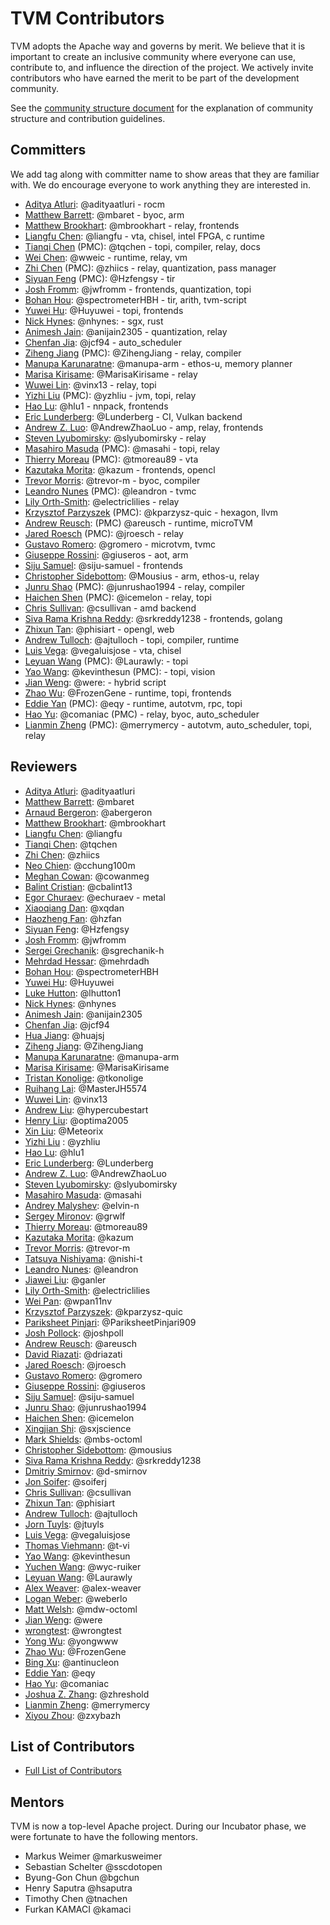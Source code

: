 <!--- Licensed to the Apache Software Foundation (ASF) under one -->
<!--- or more contributor license agreements.  See the NOTICE file -->
<!--- distributed with this work for additional information -->
<!--- regarding copyright ownership.  The ASF licenses this file -->
<!--- to you under the Apache License, Version 2.0 (the -->
<!--- "License"); you may not use this file except in compliance -->
<!--- with the License.  You may obtain a copy of the License at -->

<!---   http://www.apache.org/licenses/LICENSE-2.0 -->

<!--- Unless required by applicable law or agreed to in writing, -->
<!--- software distributed under the License is distributed on an -->
<!--- "AS IS" BASIS, WITHOUT WARRANTIES OR CONDITIONS OF ANY -->
<!--- KIND, either express or implied.  See the License for the -->
<!--- specific language governing permissions and limitations -->
<!--- under the License. -->

TVM Contributors
================
TVM adopts the Apache way and governs by merit. We believe that it is important to create an inclusive community where everyone can use,
contribute to, and influence the direction of the project. We actively invite contributors who have earned the merit to be part of the development community.

See the [community structure document](https://tvm.apache.org/docs/contribute/community.html) for the explanation of community structure and contribution guidelines.


## Committers

We add tag along with committer name to show areas that they are familiar with.
We do encourage everyone to work anything they are interested in.

- [Aditya Atluri](https://github.com/adityaatluri): @adityaatluri - rocm
- [Matthew Barrett](https://github.com/mbaret): @mbaret - byoc, arm
- [Matthew Brookhart](https://github.com/mbrookhart): @mbrookhart - relay, frontends
- [Liangfu Chen](https://github.com/liangfu): @liangfu - vta, chisel, intel FPGA, c runtime
- [Tianqi Chen](https://github.com/tqchen) (PMC): @tqchen - topi, compiler, relay, docs
- [Wei Chen](https://github.com/wweic): @wweic - runtime, relay, vm
- [Zhi Chen](https://github.com/zhiics) (PMC): @zhiics - relay, quantization, pass manager
- [Siyuan Feng](https://github.com/Hzfengsy) (PMC): @Hzfengsy - tir
- [Josh Fromm](https://github.com/jwfromm): @jwfromm - frontends, quantization, topi
- [Bohan Hou](https://github.com/spectrometerHBH): @spectrometerHBH - tir, arith, tvm-script
- [Yuwei Hu](https://github.com/Huyuwei): @Huyuwei - topi, frontends
- [Nick Hynes](https://github.com/nhynes): @nhynes: - sgx, rust
- [Animesh Jain](https://github.com/anijain2305): @anijain2305 - quantization, relay
- [Chenfan Jia](https://github.com/jcf94): @jcf94 - auto_scheduler
- [Ziheng Jiang](https://github.com/ZihengJiang) (PMC): @ZihengJiang - relay, compiler
- [Manupa Karunaratne](https://github.com/manupa-arm): @manupa-arm - ethos-u, memory planner
- [Marisa Kirisame](https://github.com/MarisaKirisame): @MarisaKirisame - relay
- [Wuwei Lin](https://github.com/vinx13): @vinx13 - relay, topi
- [Yizhi Liu](https://github.com/yzhliu) (PMC): @yzhliu - jvm, topi, relay
- [Hao Lu](https://github.com/hlu1): @hlu1 - nnpack, frontends
- [Eric Lunderberg](https://github.com/Lunderberg): @Lunderberg - CI, Vulkan backend
- [Andrew Z. Luo](https://github.com/AndrewZhaoLuo): @AndrewZhaoLuo - amp, relay, frontends
- [Steven Lyubomirsky](https://github.com/slyubomirsky): @slyubomirsky - relay
- [Masahiro Masuda](https://github.com/masahi) (PMC): @masahi - topi, relay
- [Thierry Moreau](https://github.com/tmoreau89) (PMC): @tmoreau89 - vta
- [Kazutaka Morita](https://github.com/kazum): @kazum - frontends, opencl
- [Trevor Morris](https://github.com/trevor-m): @trevor-m - byoc, compiler
- [Leandro Nunes](https://github.com/leandron) (PMC): @leandron - tvmc
- [Lily Orth-Smith](https://github.com/electriclilies): @electriclilies - relay
- [Krzysztof Parzyszek](https://github.com/kparzysz-quic) (PMC): @kparzysz-quic - hexagon, llvm
- [Andrew Reusch](https://github.com/areusch): (PMC) @areusch - runtime, microTVM
- [Jared Roesch](https://github.com/jroesch) (PMC): @jroesch - relay
- [Gustavo Romero](https://github.com/gromero): @gromero - microtvm, tvmc
- [Giuseppe Rossini](https://github.com/giuseros): @giuseros - aot, arm
- [Siju Samuel](https://github.com/siju-samuel): @siju-samuel - frontends
- [Christopher Sidebottom](https://github.com/Mousius): @Mousius - arm, ethos-u, relay
- [Junru Shao](https://github.com/junrushao1994) (PMC): @junrushao1994 - relay, compiler
- [Haichen Shen](https://github.com/icemelon) (PMC): @icemelon - relay, topi
- [Chris Sullivan](https://github.com/csullivan): @csullivan - amd backend
- [Siva Rama Krishna Reddy](https://github.com/srkreddy1238): @srkreddy1238 - frontends, golang
- [Zhixun Tan](https://github.com/phisiart): @phisiart - opengl, web
- [Andrew Tulloch](https://github.com/ajtulloch): @ajtulloch - topi, compiler, runtime
- [Luis Vega](https://github.com/vegaluisjose): @vegaluisjose - vta, chisel
- [Leyuan Wang](https://github.com/Laurawly) (PMC): @Laurawly: - topi
- [Yao Wang](https://github.com/kevinthesun): @kevinthesun (PMC): - topi, vision
- [Jian Weng](https://github.com/were): @were: - hybrid script
- [Zhao Wu](https://github.com/FrozenGene): @FrozenGene - runtime, topi, frontends
- [Eddie Yan](https://github.com/eqy) (PMC): @eqy - runtime, autotvm, rpc, topi
- [Hao Yu](https://github.com/comaniac): @comaniac (PMC) - relay, byoc, auto_scheduler
- [Lianmin Zheng](https://github.com/merrymercy) (PMC): @merrymercy - autotvm, auto_scheduler, topi, relay

## Reviewers

- [Aditya Atluri](https://github.com/adityaatluri): @adityaatluri
- [Matthew Barrett](https://github.com/mbaret): @mbaret
- [Arnaud Bergeron](https://github.com/abergeron): @abergeron
- [Matthew Brookhart](https://github.com/mbrookhart): @mbrookhart
- [Liangfu Chen](https://github.com/liangfu): @liangfu
- [Tianqi Chen](https://github.com/tqchen): @tqchen
- [Zhi Chen](https://github.com/zhiics): @zhiics
- [Neo Chien](https://github.com/cchung100m): @cchung100m
- [Meghan Cowan](https://github.com/cowanmeg): @cowanmeg
- [Balint Cristian](https://github.com/cbalint13): @cbalint13
- [Egor Churaev](https://github.com/echuraev): @echuraev - metal
- [Xiaoqiang Dan](https://github.com/xqdan): @xqdan
- [Haozheng Fan](https://github.com/hzfan): @hzfan
- [Siyuan Feng](https://github.com/Hzfengsy): @Hzfengsy
- [Josh Fromm](https://github.com/jwfromm): @jwfromm
- [Sergei Grechanik](https://github.com/sgrechanik-h): @sgrechanik-h
- [Mehrdad Hessar](https://github.com/mehrdadh): @mehrdadh
- [Bohan Hou](https://github.com/spectrometerHBH): @spectrometerHBH
- [Yuwei Hu](https://github.com/Huyuwei): @Huyuwei
- [Luke Hutton](https://github.com/lhutton1): @lhutton1
- [Nick Hynes](https://github.com/nhynes): @nhynes
- [Animesh Jain](https://github.com/anijain2305): @anijain2305
- [Chenfan Jia](https://github.com/jcf94): @jcf94
- [Hua Jiang](https://github.com/huajsj): @huajsj
- [Ziheng Jiang](https://github.com/ZihengJiang): @ZihengJiang
- [Manupa Karunaratne](https://github.com/manupa-arm): @manupa-arm
- [Marisa Kirisame](https://github.com/MarisaKirisame): @MarisaKirisame
- [Tristan Konolige](https://github.com/tkonolige): @tkonolige
- [Ruihang Lai](https://github.com/MasterJH5574): @MasterJH5574
- [Wuwei Lin](https://github.com/vinx13): @vinx13
- [Andrew Liu](https://github.com/hypercubestart): @hypercubestart
- [Henry Liu](https://github.com/optima2005): @optima2005
- [Xin Liu](https://github.com/Meteorix): @Meteorix
- [Yizhi Liu](https://github.com/yzhliu) : @yzhliu
- [Hao Lu](https://github.com/hlu1): @hlu1
- [Eric Lunderberg](https://github.com/Lunderberg): @Lunderberg
- [Andrew Z. Luo](https://github.com/AndrewZhaoLuo): @AndrewZhaoLuo
- [Steven Lyubomirsky](https://github.com/slyubomirsky): @slyubomirsky
- [Masahiro Masuda](https://github.com/masahi): @masahi
- [Andrey Malyshev](https://github.com/elvin-n): @elvin-n
- [Sergey Mironov](https://github.com/grwlf): @grwlf
- [Thierry Moreau](https://github.com/tmoreau89): @tmoreau89
- [Kazutaka Morita](https://github.com/kazum): @kazum
- [Trevor Morris](https://github.com/trevor-m): @trevor-m
- [Tatsuya Nishiyama](https://github.com/nishi-t): @nishi-t
- [Leandro Nunes](https://github.com/leandron): @leandron
- [Jiawei Liu](https://github.com/ganler): @ganler
- [Lily Orth-Smith](https://github.com/electriclilies): @electriclilies
- [Wei Pan](https://github.com/wpan11nv): @wpan11nv
- [Krzysztof Parzyszek](https://github.com/kparzysz-quic): @kparzysz-quic
- [Pariksheet Pinjari](https://github.com/PariksheetPinjari909): @PariksheetPinjari909
- [Josh Pollock](https://github.com/joshpoll): @joshpoll
- [Andrew Reusch](https://github.com/areusch): @areusch
- [David Riazati](https://github.com/driazati): @driazati
- [Jared Roesch](https://github.com/jroesch): @jroesch
- [Gustavo Romero](https://github.com/gromero): @gromero
- [Giuseppe Rossini](https://github.com/giuseros): @giuseros
- [Siju Samuel](https://github.com/siju-samuel): @siju-samuel
- [Junru Shao](https://github.com/junrushao1994): @junrushao1994
- [Haichen Shen](https://github.com/icemelon): @icemelon
- [Xingjian Shi](https://github.com/sxjscience): @sxjscience
- [Mark Shields](https://github.com/mbs-octoml): @mbs-octoml
- [Christopher Sidebottom](https://github.com/mousius): @mousius
- [Siva Rama Krishna Reddy](https://github.com/srkreddy1238): @srkreddy1238
- [Dmitriy Smirnov](https://github.com/d-smirnov): @d-smirnov
- [Jon Soifer](https://github.com/soiferj): @soiferj
- [Chris Sullivan](https://github.com/csullivan): @csullivan
- [Zhixun Tan](https://github.com/phisiart): @phisiart
- [Andrew Tulloch](https://github.com/ajtulloch): @ajtulloch
- [Jorn Tuyls](https://github.com/jtuyls): @jtuyls
- [Luis Vega](https://github.com/vegaluisjose): @vegaluisjose
- [Thomas Viehmann](https://github.com/t-vi): @t-vi
- [Yao Wang](https://github.com/kevinthesun): @kevinthesun
- [Yuchen Wang](https://github.com/wyc-ruiker): @wyc-ruiker
- [Leyuan Wang](https://github.com/Laurawly): @Laurawly
- [Alex Weaver](https://github.com/alex-weaver): @alex-weaver
- [Logan Weber](https://github.com/weberlo): @weberlo
- [Matt Welsh](https://github.com/mdw-octoml): @mdw-octoml
- [Jian Weng](https://github.com/were): @were
- [wrongtest](https://github.com/wrongtest): @wrongtest
- [Yong Wu](https://github.com/yongwww): @yongwww
- [Zhao Wu](https://github.com/FrozenGene): @FrozenGene
- [Bing Xu](https://github.com/antinucleon): @antinucleon
- [Eddie Yan](https://github.com/eqy): @eqy
- [Hao Yu](https://github.com/comaniac): @comaniac
- [Joshua Z. Zhang](https://github.com/zhreshold): @zhreshold
- [Lianmin Zheng](https://github.com/merrymercy): @merrymercy
- [Xiyou Zhou](https://github.com/zxybazh): @zxybazh

## List of Contributors
- [Full List of Contributors](https://github.com/apache/tvm/graphs/contributors)

## Mentors

TVM is now a top-level Apache project. During our Incubator phase, we were fortunate to have the following mentors.

- Markus Weimer @markusweimer
- Sebastian Schelter @sscdotopen
- Byung-Gon Chun @bgchun
- Henry Saputra @hsaputra
- Timothy Chen @tnachen
- Furkan KAMACI @kamaci
